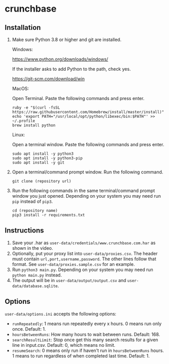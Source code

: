 # crunchbase

## Installation

1. Make sure Python 3.8 or higher and git are installed.

    Windows:

    https://www.python.org/downloads/windows/

    If the installer asks to add Python to the path, check yes.

    https://git-scm.com/download/win

    MacOS:

    Open Terminal. Paste the following commands and press enter.

    ```
    ruby -e "$(curl -fsSL https://raw.githubusercontent.com/Homebrew/install/master/install)"
    echo 'export PATH="/usr/local/opt/python/libexec/bin:$PATH"' >> ~/.profile
    brew install python
    ```

    Linux:

    Open a terminal window. Paste the following commands and press enter.

    ```
    sudo apt install -y python3
    sudo apt install -y python3-pip
    sudo apt install -y git
    ```

2. Open a terminal/command prompt window. Run the following command.

    ```
    git clone (repository url)
    ```

3. Run the following commands in the same terminal/command prompt window you just opened. Depending on your system you may need run `pip` instead of `pip3`.

    ```
    cd (repository name)
    pip3 install -r requirements.txt
    ```

## Instructions

1. Save your .har as `user-data/credentials/www.crunchbase.com.har` as shown in the video.
2. Optionally, put your proxy list into `user-data/proxies.csv`. The header must contain `url,port,username,password`. The other lines follow that format. See `user-data/proxies.sample.csv` for an example.
3. Run `python3 main.py`. Depending on your system you may need run `python main.py` instead.
4. The output will be in `user-data/output/output.csv` and `user-data/database.sqlite`.

## Options

`user-data/options.ini` accepts the following options:

- `runRepeatedly`: 1 means run repeatedly every x hours. 0 means run only once. Default: 1.
- `hoursBetweenRuns`: How many hours to wait between runs. Default: 168.
- `searchResultLimit`: Stop once get this many search results for a given line in input.csv. Default: 0, which means no limit.
- `resumeSearch`: 0 means only run if haven't run in `hoursBetweenRuns` hours. 1 means to run regardless of when completed last time. Default: 1.
